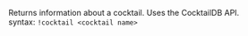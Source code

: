 Returns information about a cocktail. Uses the CocktailDB API.<br />
syntax: `!cocktail <cocktail name>`